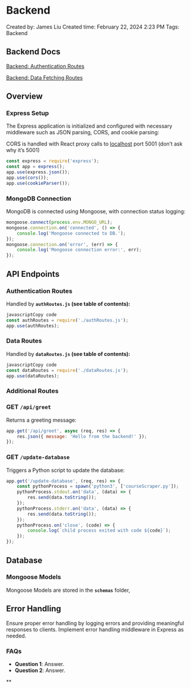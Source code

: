 # Backend

Created by: James Liu
Created time: February 22, 2024 2:23 PM
Tags: Backend

## Backend Docs

[Backend: Authentication Routes](https://www.notion.so/Backend-Authentication-Routes-72b3e48cff064c43853112d512f3e822?pvs=21)

[Backend: Data Fetching Routes](https://www.notion.so/Backend-Data-Fetching-Routes-f4a18e8a21d043858e98c06ce56da4d8?pvs=21)

## Overview

### **Express Setup**

The Express application is initialized and configured with necessary middleware such as JSON parsing, CORS, and cookie parsing:

CORS is handled with React proxy calls to [localhost](http://localhost) port 5001 (don’t ask why it’s 5001)

```jsx
const express = require('express');
const app = express();
app.use(express.json());
app.use(cors());
app.use(cookieParser());
```

### **MongoDB Connection**

MongoDB is connected using Mongoose, with connection status logging:

```jsx
mongoose.connect(process.env.MONGO_URL);
mongoose.connection.on('connected', () => {
    console.log('Mongoose connected to DB.');
});
mongoose.connection.on('error', (err) => {
    console.log('Mongoose connection error:', err);
});
```

## **API Endpoints**

### **Authentication Routes**

Handled by **`authRoutes.js` (see table of contents):**

```jsx
javascriptCopy code
const authRoutes = require('./authRoutes.js');
app.use(authRoutes);
```

### **Data Routes**

Handled by **`dataRoutes.js` (see table of contents):**

```jsx
javascriptCopy code
const dataRoutes = require('./dataRoutes.js');
app.use(dataRoutes);
```

### **Additional Routes**

### **GET `/api/greet`**

Returns a greeting message:

```jsx
app.get('/api/greet', async (req, res) => {
    res.json({ message: 'Hello from the backend!' });
});
```

### **GET `/update-database`**

Triggers a Python script to update the database:

```jsx
app.get('/update-database', (req, res) => {
    const pythonProcess = spawn('python3', ['courseScraper.py']);
    pythonProcess.stdout.on('data', (data) => {
        res.send(data.toString());
    });
    pythonProcess.stderr.on('data', (data) => {
        res.send(data.toString());
    });
    pythonProcess.on('close', (code) => {
        console.log(`child process exited with code ${code}`);
    });
});
```

## **Database**

### **Mongoose Models**

Mongoose Models are stored in the **`schemas`** folder, 

## **Error Handling**

Ensure proper error handling by logging errors and providing meaningful responses to clients. Implement error handling middleware in Express as needed.

### **FAQs**

- **Question 1**: Answer.
- **Question 2**: Answer.

**